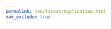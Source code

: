 ```yaml
---
permalink: /en/latest/Application.html
nav_exclude: true
---
```

<!DOCTYPE html>
<meta charset="utf-8">
<title>Redirecting to https://www.diozero.com/application.html</title>
<meta http-equiv="refresh" content="0; URL=https://www.diozero.com/application.html">
<link rel="canonical" href="https://www.diozero.com/application.html">